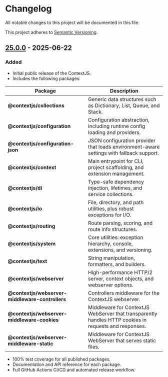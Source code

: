 # Changelog

All notable changes to this project will be documented in this file.

This project adheres to [Semantic Versioning](https://semver.org/spec/v2.0.0.html).

## [25.0.0] - 2025-06-22

### Added

- Initial public release of the ContextJS.
- Includes the following packages:

| Package | Description |
| ------- | ----------- |
| **@contextjs/collections** | Generic data structures such as Dictionary, List, Queue, and Stack. |
| **@contextjs/configuration** | Configuration abstraction, including runtime config loading and providers. |
| **@contextjs/configuration-json** | JSON configuration provider that loads environment-aware settings with fallback support. |
| **@contextjs/context** | Main entrypoint for CLI, project scaffolding, and extension management. |
| **@contextjs/di** | Type-safe dependency injection, lifetimes, and service collections. |
| **@contextjs/io** | File, directory, and path utilities, plus robust exceptions for I/O. |
| **@contextjs/routing** | Route parsing, scoring, and route info structures. |
| **@contextjs/system** | Core utilities: exception hierarchy, console, extensions, and versioning. |
| **@contextjs/text** | String manipulation, formatters, and builders. |
| **@contextjs/webserver** | High-performance HTTP/2 server, context objects, and webserver options. |
| **@contextjs/webserver-middleware-controllers** | Controllers middleware for the ContextJS webserver. |
| **@contextjs/webserver-middleware-cookies** | Middleware for ContextJS WebServer that transparently handles HTTP cookies in requests and responses. |
| **@contextjs/webserver-middleware-static** | Middleware for ContextJS WebServer that serves static files. |

- 100% test coverage for all published packages.
- Documentation and API reference for each package.
- Full GitHub Actions CI/CD and automated release workflow.

[25.0.0]: https://github.com/contextjs/context/releases/tag/25.0.0